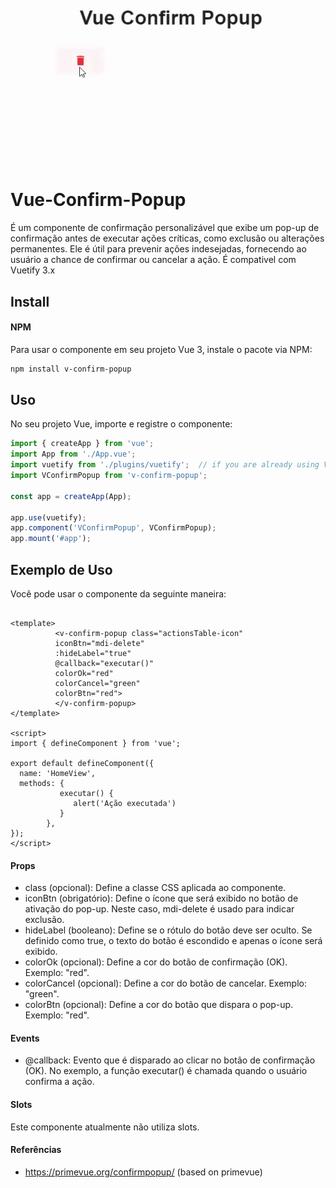 ![Logo](public/movie.gif)

# Vue-Confirm-Popup
 É um componente de confirmação personalizável que exibe um pop-up de confirmação antes de executar ações críticas, como exclusão ou alterações permanentes. Ele é útil para prevenir ações indesejadas, fornecendo ao usuário a chance de confirmar ou cancelar a ação.
 É compativel com  Vuetify 3.x
## Install 
#### NPM 
Para usar o componente em seu projeto Vue 3, instale o pacote via NPM:

```bash 
npm install v-confirm-popup
``` 
## Uso
No seu projeto Vue, importe e registre o componente:

```javascript 
import { createApp } from 'vue';
import App from './App.vue';
import vuetify from './plugins/vuetify';  // if you are already using Vuetify 
import VConfirmPopup from 'v-confirm-popup';

const app = createApp(App);

app.use(vuetify);
app.component('VConfirmPopup', VConfirmPopup);
app.mount('#app');
```
## Exemplo de Uso
Você pode usar o componente da seguinte maneira:

```vue

<template>
          <v-confirm-popup class="actionsTable-icon"
          iconBtn="mdi-delete"
		  :hideLabel="true"
		  @callback="executar()"
		  colorOk="red"
		  colorCancel="green"	
		  colorBtn="red">
          </v-confirm-popup>
</template>

<script>
import { defineComponent } from 'vue';

export default defineComponent({
  name: 'HomeView',
  methods: {
           executar() {
              alert('Ação executada')
           }
        },
});
</script>

```
#### Props
* class (opcional): Define a classe CSS aplicada ao componente.
* iconBtn (obrigatório): Define o ícone que será exibido no botão de ativação do pop-up. Neste caso, mdi-delete é usado para indicar exclusão.
* hideLabel (booleano): Define se o rótulo do botão deve ser oculto. Se definido como true, o texto do botão é escondido e apenas o ícone será exibido.
* colorOk (opcional): Define a cor do botão de confirmação (OK). Exemplo: "red".
* colorCancel (opcional): Define a cor do botão de cancelar. Exemplo: "green".
* colorBtn (opcional): Define a cor do botão que dispara o pop-up. Exemplo: "red".

#### Events
* @callback: Evento que é disparado ao clicar no botão de confirmação (OK). No exemplo, a função executar() é chamada quando o usuário confirma a ação.

#### Slots
Este componente atualmente não utiliza slots.

#### Referências
* https://primevue.org/confirmpopup/ (based on primevue)
